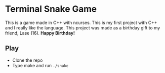 # Terminal Snake Game
This is a game made in C++ with ncurses. This is my first project with C++ and I really like the language. This project was made as a birthday gift to my friend, Lase (16). <b>Happy Birthday!</b>

## Play
- Clone the repo
- Type make and run `./snake`